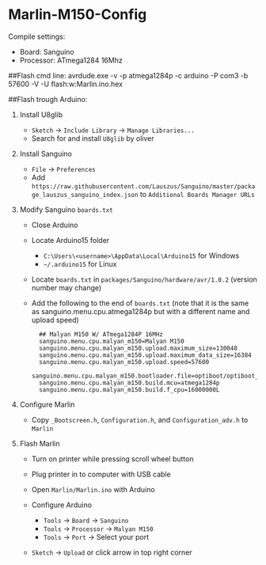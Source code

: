 # Marlin-M150-Config

Compile settings:
- Board: Sanguino
- Processor: ATmega1284 16Mhz

##Flash cmd line:
avrdude.exe -v -p atmega1284p -c arduino -P com3 -b 57600 -V -U flash:w:Marlin.ino.hex

##Flash trough Arduino:
1. Install U8glib
    * `Sketch` -> `Include Library` -> `Manage Libraries...`
    * Search for and install `U8glib` by oliver

2. Install Sanguino
    * `File` -> `Preferences`
    * Add
    `https://raw.githubusercontent.com/Lauszus/Sanguino/master/package_lauszus_sanguino_index.json`
    to `Additional Boards Manager URLs`

3. Modify Sanguino `boards.txt`
    * Close Arduino
    * Locate Arduino15 folder
        - `C:\Users\<username>\AppData\Local\Arduino15` for Windows
        - `~/.arduino15` for Linux

    * Locate `boards.txt` in `packages/Sanguino/hardware/avr/1.0.2`
    (version number may change)
    * Add the following to the end of `boards.txt`
    (note that it is the same as sanguino.menu.cpu.atmega1284p but with
    a different name and upload speed)

            ## Malyan M150 W/ ATmega1284P 16MHz
            sanguino.menu.cpu.malyan_m150=Malyan M150
            sanguino.menu.cpu.malyan_m150.upload.maximum_size=130048
            sanguino.menu.cpu.malyan_m150.upload.maximum_data_size=16384
            sanguino.menu.cpu.malyan_m150.upload.speed=57600
            sanguino.menu.cpu.malyan_m150.bootloader.file=optiboot/optiboot_atmega1284p.hex
            sanguino.menu.cpu.malyan_m150.build.mcu=atmega1284p
            sanguino.menu.cpu.malyan_m150.build.f_cpu=16000000L

4. Configure Marlin
    * Copy `_Bootscreen.h`, `Configuration.h`, and `Configuration_adv.h` to `Marlin`

5. Flash Marlin
    * Turn on printer while pressing scroll wheel button
    * Plug printer in to computer with USB cable
    * Open `Marlin/Marlin.ino` with Arduino
    * Configure Arduino
        - `Tools` -> `Board` -> `Sanguino`
        - `Tools` -> `Processor` -> `Malyan M150`
        - `Tools` -> `Port` -> Select your port

    * `Sketch` -> `Upload` or click arrow in top right corner